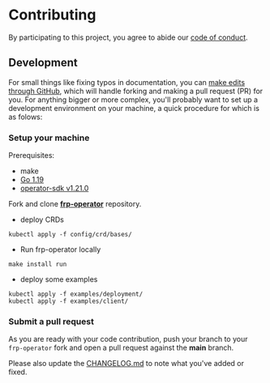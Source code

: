 # Contributing
By participating to this project, you agree to abide our [code of conduct](https://github.com/zufardhiyaulhaq/frp-operator/blob/main/.github/CODE_OF_CONDUCT.md).

## Development
For small things like fixing typos in documentation, you can [make edits through GitHub](https://help.github.com/articles/editing-files-in-another-user-s-repository/), which will handle forking and making a pull request (PR) for you. For anything bigger or more complex, you'll probably want to set up a development environment on your machine, a quick procedure for which is as folows:

### Setup your machine
Prerequisites:
- make
- [Go 1.19](https://golang.org/doc/install)
- [operator-sdk v1.21.0](https://sdk.operatorframework.io/)

Fork and clone **[frp-operator](https://github.com/zufardhiyaulhaq/frp-operator)** repository.

- deploy CRDs
```
kubectl apply -f config/crd/bases/
```

- Run frp-operator locally
```
make install run
```

- deploy some examples
```
kubectl apply -f examples/deployment/
kubectl apply -f examples/client/
```

### Submit a pull request
As you are ready with your code contribution, push your branch to your `frp-operator` fork and open a pull request against the **main** branch.

Please also update the [CHANGELOG.md](https://github.com/zufardhiyaulhaq/frp-operator/blob/main/CHANGELOG.md) to note what you've added or fixed.
